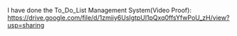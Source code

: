 I have done the To_Do_List Management System(Video Proof):
https://drive.google.com/file/d/1zmiiy6UsIgtpUl1pQxq0ffsYfwPoU_zH/view?usp=sharing
